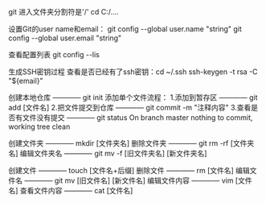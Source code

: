 git  进入文件夹分割符是'/'
cd C:/....


设置Git的user name和email：
git config --global user.name "string"
git config --global user.email "string"

查看配置列表
git config --lis

生成SSH密钥过程
查看是否已经有了ssh密钥：cd ~/.ssh
ssh-keygen -t rsa -C "${email}"

创建本地仓库 	———— git init 
添加单个文件流程：
1.添加到暂存区				———— git add [文件名]
2.把文件提交到仓库			———— git commit -m "注释内容"
3.查看是否有文件没有提交	———— git status
On branch master
nothing to commit, working tree clean

创建文件夹 		———— mkdir [文件夹名]
删除文件夹		———— git rm -rf [文件夹名]
编辑文件夹名	———— git mv -f [旧文件夹名] [新文件夹名]

创建文件 		———— touch [文件名+后缀]
删除文件 		———— rm [文件名]
编辑文件名 		———— git mv [旧文件名] [新文件名]
编辑文件内容	———— vim [文件名]
查看文件内容	———— cat [文件名]
